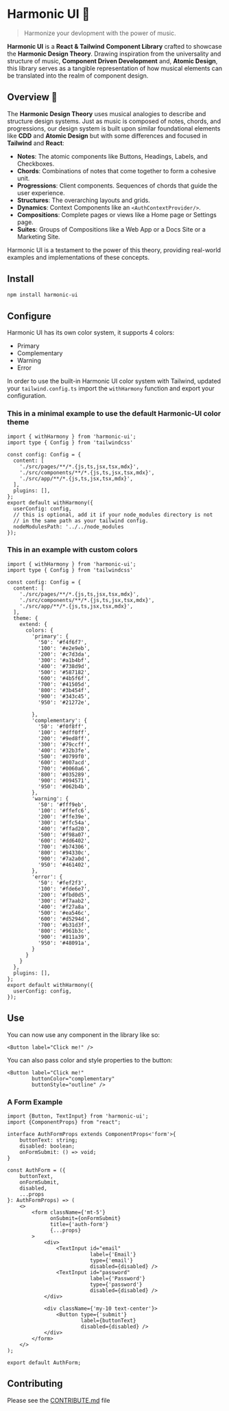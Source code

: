 # Harmonic UI 🎵

> Harmonize your devlopment with the power of music.
>

**Harmonic UI** is a **React & Tailwind** **Component Library** crafted to showcase the **Harmonic Design Theory**. Drawing inspiration from the universality and structure of music, **Component Driven Development** and, **Atomic Design**, this library serves as a tangible representation of how musical elements can be translated into the realm of component design.

## Overview 📖

The **Harmonic Design Theory** uses musical analogies to describe and structure design systems. Just as music is composed of notes, chords, and progressions, our design system is built upon similar foundational elements like **CDD** and **Atomic Design** but with some differences and focused in **Tailwind** and **React**:

- **Notes**: The atomic components like Buttons, Headings, Labels, and Checkboxes.
- **Chords**: Combinations of notes that come together to form a cohesive unit.
- **Progressions**: Client components. Sequences of chords that guide the user experience.
- **Structures**: The overarching layouts and grids.
- **Dynamics**: Context Components like an `<AuthContextProvider/>`.
- **Compositions**: Complete pages or views like a Home page or Settings page.
- **Suites**: Groups of Compositions like a Web App or a Docs Site or a Marketing Site.

Harmonic UI is a testament to the power of this theory, providing real-world examples and implementations of these concepts.

## Install

```bash
npm install harmonic-ui
```

## Configure

Harmonic UI has its own color system, it supports 4 colors:

- Primary
- Complementary
- Warning
- Error

In order to use the built-in Harmonic UI color system with Tailwind, updated your `tailwind.config.ts` import the `withHarmony` function and export your configuration.

### This in a minimal example to use the default Harmonic-UI color theme

```tsx
import { withHarmony } from 'harmonic-ui';
import type { Config } from 'tailwindcss'

const config: Config = {
  content: [
    './src/pages/**/*.{js,ts,jsx,tsx,mdx}',
    './src/components/**/*.{js,ts,jsx,tsx,mdx}',
    './src/app/**/*.{js,ts,jsx,tsx,mdx}',
  ],
  plugins: [],
};
export default withHarmony({
  userConfig: config,
  // this is optional, add it if your node_modules directory is not
  // in the same path as your tailwind config.
  nodeModulesPath: '../../node_modules
});
```

### This in an example with custom colors

```tsx
import { withHarmony } from 'harmonic-ui';
import type { Config } from 'tailwindcss'

const config: Config = {
  content: [
    './src/pages/**/*.{js,ts,jsx,tsx,mdx}',
    './src/components/**/*.{js,ts,jsx,tsx,mdx}',
    './src/app/**/*.{js,ts,jsx,tsx,mdx}',
  ],
  theme: {
    extend: {
      colors: {
        'primary': {
          '50': '#f4f6f7',
          '100': '#e2e9eb',
          '200': '#c7d3da',
          '300': '#a1b4bf',
          '400': '#738d9d',
          '500': '#587182',
          '600': '#4b5f6f',
          '700': '#41505d',
          '800': '#3b454f',
          '900': '#343c45',
          '950': '#21272e',

        },
        'complementary': {
          '50': '#f0f8ff',
          '100': '#dff0ff',
          '200': '#9ed8ff',
          '300': '#79ccff',
          '400': '#32b3fe',
          '500': '#0799f0',
          '600': '#007acd',
          '700': '#0060a6',
          '800': '#035289',
          '900': '#094571',
          '950': '#062b4b',
        },
        'warning': {
          '50': '#fff9eb',
          '100': '#ffefc6',
          '200': '#ffe39e',
          '300': '#ffc54a',
          '400': '#ffad20',
          '500': '#f98a07',
          '600': '#dd6402',
          '700': '#b74306',
          '800': '#94330c',
          '900': '#7a2a0d',
          '950': '#461402',
        },
        'error': {
          '50': '#fef2f3',
          '100': '#fde6e7',
          '200': '#fbd0d5',
          '300': '#f7aab2',
          '400': '#f27a8a',
          '500': '#ea546c',
          '600': '#d5294d',
          '700': '#b31d3f',
          '800': '#961b3c',
          '900': '#811a39',
          '950': '#48091a',
        }
      }
    }
  },
  plugins: [],
};
export default withHarmony({
  userConfig: config,
});
```

## Use

You can now use any component in the library like so:

```tsx
<Button label="Click me!" />
```

You can also pass color and style properties to the button:

```tsx
<Button label="Click me!"
        buttonColor="complementary"
        buttonStyle="outline" />
```

### A Form Example
```tsx
import {Button, TextInput} from 'harmonic-ui';
import {ComponentProps} from "react";

interface AuthFormProps extends ComponentProps<'form'>{
    buttonText: string;
    disabled: boolean;
    onFormSubmit: () => void;
}

const AuthForm = ({
    buttonText,
    onFormSubmit,
    disabled,
    ...props
}: AuthFormProps) => (
    <>
        <form className={'mt-5'}
              onSubmit={onFormSubmit}
              title={'auth-form'}
              {...props}
        >
            <div>
                <TextInput id="email" 
                           label={'Email'} 
                           type={'email'} 
                           disabled={disabled} />
                <TextInput id="password" 
                           label={'Password'} 
                           type={'password'} 
                           disabled={disabled} />
            </div>

            <div className={'my-10 text-center'}>
                <Button type={'submit'}
                        label={buttonText}
                        disabled={disabled} />
            </div>
        </form>
    </>
);

export default AuthForm;
```

## Contributing

Please see the [CONTRIBUTE.md](./CONTRIBUTE.md) file